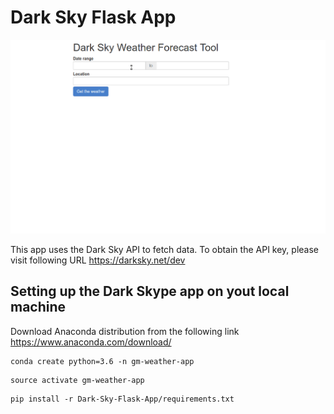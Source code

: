 # Dark Sky Flask App

![Dark Sky Flask App](https://github.com/sureshmelvinsigera/Dark-Sky-Flask-App/blob/master/resources/Dark-Sky-Flask-App.gif)

This app uses the Dark Sky API to fetch data. To obtain the API key, please visit following URL https://darksky.net/dev

## Setting up the Dark Skype app on yout local machine
Download Anaconda distribution from the following link https://www.anaconda.com/download/

```
conda create python=3.6 -n gm-weather-app
```
```
source activate gm-weather-app
```
```
pip install -r Dark-Sky-Flask-App/requirements.txt 
```